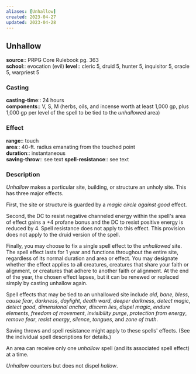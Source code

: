 ```yaml
---
aliases: [Unhallow]
created: 2023-04-27
updated: 2023-04-28
---
```


## Unhallow

**source**:: PRPG Core Rulebook pg. 363  
**school**:: evocation (evil)
**level**:: cleric 5, druid 5, hunter 5, inquisitor 5, oracle 5, warpriest 5

### Casting

**casting-time**:: 24 hours  
**components**:: V, S, M (herbs, oils, and incense worth at least 1,000 gp, plus 1,000 gp per level of the spell to be tied to the *unhallowed* area)

### Effect

**range**:: touch  
**area**:: 40-ft. radius emanating from the touched point  
**duration**:: instantaneous  
**saving-throw**:: see text
**spell-resistance**:: see text

### Description

*Unhallow* makes a particular site, building, or structure an unholy site. This has three major effects.  
  
First, the site or structure is guarded by a *magic circle against good* effect.  
  
Second, the DC to resist negative channeled energy within the spell's area of effect gains a +4 profane bonus and the DC to resist positive energy is reduced by 4. Spell resistance does not apply to this effect. This provision does not apply to the druid version of the spell.  
  
Finally, you may choose to fix a single spell effect to the *unhallowed* site. The spell effect lasts for 1 year and functions throughout the entire site, regardless of its normal duration and area or effect. You may designate whether the effect applies to all creatures, creatures that share your faith or alignment, or creatures that adhere to another faith or alignment. At the end of the year, the chosen effect lapses, but it can be renewed or replaced simply by casting unhallow again.  
  
Spell effects that may be tied to an unhallowed site include *aid*, *bane*, *bless*, *cause fear*, *darkness*, *daylight*, *death ward*, *deeper darkness*, *detect magic*, *detect good*, *dimensional anchor*, *discern lies*, *dispel magic*, *endure elements*, *freedom of movement*, *invisibility purge*, *protection from energy*, *remove fear*, *resist energy*, *silence*, *tongues*, and *zone of truth*.  
  
Saving throws and spell resistance might apply to these spells' effects. (See the individual spell descriptions for details.)  
  
An area can receive only one *unhallow* spell (and its associated spell effect) at a time.  
  
*Unhallow* counters but does not dispel *hallow*.
